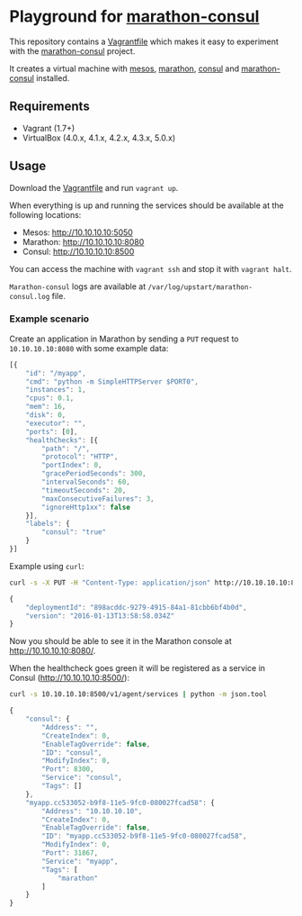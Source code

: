 # Playground for [marathon-consul](https://github.com/allegro/marathon-consul)

This repository contains a [Vagrantfile](https://www.vagrantup.com/) which makes it easy to experiment with
the [marathon-consul](https://github.com/allegro/marathon-consul) project.

It creates a virtual machine with [mesos](http://mesos.apache.org/), [marathon](https://mesosphere.github.io/marathon/),
[consul](https://www.consul.io/) and [marathon-consul](https://github.com/allegro/marathon-consul) installed.

## Requirements

* Vagrant (1.7+)
* VirtualBox (4.0.x, 4.1.x, 4.2.x, 4.3.x, 5.0.x)

## Usage

Download the [Vagrantfile](https://raw.githubusercontent.com/dankraw/marathon-consul-playground/master/Vagrantfile) and run `vagrant up`.

When everything is up and running the services should be available at the following locations:

* Mesos: http://10.10.10.10:5050
* Marathon: http://10.10.10.10:8080
* Consul: http://10.10.10.10:8500

You can access the machine with `vagrant ssh` and stop it with `vagrant halt`.

`Marathon-consul` logs are available at `/var/log/upstart/marathon-consul.log` file.

### Example scenario

Create an application in Marathon by sending a `PUT` request to `10.10.10.10:8080` with some example data:

```js
[{
	"id": "/myapp",
	"cmd": "python -m SimpleHTTPServer $PORT0",
	"instances": 1,
	"cpus": 0.1,
	"mem": 16,
	"disk": 0,
	"executor": "",
	"ports": [0],
	"healthChecks": [{
		"path": "/",
		"protocol": "HTTP",
		"portIndex": 0,
		"gracePeriodSeconds": 300,
		"intervalSeconds": 60,
		"timeoutSeconds": 20,
		"maxConsecutiveFailures": 3,
		"ignoreHttp1xx": false
	}],
	"labels": {
		"consul": "true"
	}
}]
```

Example using `curl`:
```bash
curl -s -X PUT -H "Content-Type: application/json" http://10.10.10.10:8080/v2/apps -d '[{"id":"/myapp","cmd":"python -m SimpleHTTPServer $PORT0","instances":1,"cpus":0.1,"mem":16,"disk":0,"executor":"","ports":[0],"healthChecks":[{"path":"/","protocol":"HTTP","portIndex":0,"gracePeriodSeconds":300,"intervalSeconds":60,"timeoutSeconds":20,"maxConsecutiveFailures":3,"ignoreHttp1xx":false}],"labels":{"consul":"true"}}]' | python -m json.tool
```
```js
{
    "deploymentId": "898acddc-9279-4915-84a1-81cbb6bf4b0d",
    "version": "2016-01-13T13:58:58.034Z"
}
```

Now you should be able to see it in the Marathon console at http://10.10.10.10:8080/.

When the healthcheck goes green it will be registered as a service in Consul (http://10.10.10.10:8500/):

```bash
curl -s 10.10.10.10:8500/v1/agent/services | python -m json.tool
```
```js
{
    "consul": {
        "Address": "",
        "CreateIndex": 0,
        "EnableTagOverride": false,
        "ID": "consul",
        "ModifyIndex": 0,
        "Port": 8300,
        "Service": "consul",
        "Tags": []
    },
    "myapp.cc533052-b9f8-11e5-9fc0-080027fcad58": {
        "Address": "10.10.10.10",
        "CreateIndex": 0,
        "EnableTagOverride": false,
        "ID": "myapp.cc533052-b9f8-11e5-9fc0-080027fcad58",
        "ModifyIndex": 0,
        "Port": 31867,
        "Service": "myapp",
        "Tags": [
            "marathon"
        ]
    }
}
```
